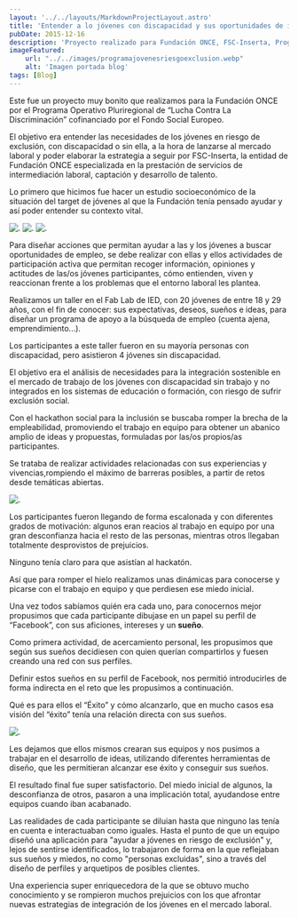 ```yaml
---
layout: '../../layouts/MarkdownProjectLayout.astro'
title: 'Entender a lo jóvenes con discapacidad y sus oportunidades de inclusión laboral'
pubDate: 2015-12-16
description: 'Proyecto realizado para Fundación ONCE, FSC-Inserta, Programa XTalento.'
imageFeatured:
    url: "../../images/programajovenesriesgoexclusion.webp"
    alt: 'Imagen portada blog'
tags: [Blog]
---
```

Este fue un proyecto muy bonito que realizamos para la Fundación ONCE por el Programa Operativo Pluriregional de “Lucha Contra La Discriminación” cofinanciado por el Fondo Social Europeo.

El objetivo era entender las necesidades de los jóvenes en riesgo de exclusión, con discapacidad o sin ella, a la hora de lanzarse al mercado laboral y poder elaborar la estrategia a seguir por FSC-Inserta, la entidad de Fundación ONCE especializada en la prestación de servicios de intermediación laboral, captación y desarrollo de talento.

Lo primero que hicimos fue hacer un estudio socioeconómico de la situación del target de jóvenes al que la Fundación tenía pensado ayudar y así poder entender su contexto vital.

<img src="/images/losjovenes.webp" alt="." class="imgmd">

<img src="/images/losjovenes02.webp" alt="." class="imgmd">

<img src="/images/losjovenes03.webp" alt="." class="imgmd">

Para diseñar acciones que permitan ayudar a las y los jóvenes a buscar oportunidades de empleo, se debe realizar con ellas y ellos actividades de participación activa que permitan recoger información, opiniones y actitudes de las/os jóvenes participantes, cómo entienden, viven y reaccionan frente a los problemas que el entorno laboral les plantea.

Realizamos un taller en el Fab Lab de IED, con 20 jóvenes de entre 18 y 29 años, con el fin de conocer: sus expectativas, deseos, sueños e ideas, para diseñar un programa de apoyo a la búsqueda de empleo (cuenta ajena, emprendimiento...).

Los participantes a este taller fueron en su mayoría personas con discapacidad, pero asistieron 4 jóvenes sin discapacidad.

El objetivo era el análisis de necesidades para la integración sostenible en el mercado de trabajo de los jóvenes con discapacidad sin trabajo y no integrados en los sistemas de educación o formación, con riesgo de sufrir exclusión social.

Con el hackathon social para la inclusión se buscaba romper la brecha de la empleabilidad, promoviendo el trabajo en equipo para obtener un abanico amplio de ideas y propuestas, formuladas por las/os propios/as participantes.

Se trataba de realizar actividades relacionadas con sus experiencias y vivencias,rompiendo el máximo de barreras posibles, a partir de retos desde temáticas abiertas.

<img src="/images/losjovenes04.webp" alt="." class="imgmd">

Los participantes fueron llegando de forma escalonada y con diferentes grados de motivación: algunos eran reacios al trabajo en equipo por una gran desconfianza hacia el resto de las personas, mientras otros llegaban totalmente desprovistos de prejuicios.

Ninguno tenía claro para que asistían al hackatón.

Así que para romper el hielo realizamos unas dinámicas para conocerse y picarse con el trabajo en equipo y que perdiesen ese miedo inicial.

Una vez todos sabíamos quién era cada uno, para conocernos mejor propusimos que cada participante dibujase en un papel su perfil de “Facebook”, con sus aficiones, intereses y un **sueño**.

Como primera actividad, de acercamiento personal, les propusimos que según sus sueños decidiesen con quien querían compartirlos y fuesen creando una red con sus perfiles.

Definir estos sueños en su perfil de Facebook, nos permitió introducirles de forma indirecta en el reto que les propusimos a continuación.

Qué es para ellos el “Éxito” y cómo alcanzarlo, que en mucho casos esa visión del “éxito” tenía una relación directa con sus sueños.

<img src="/images/losjovenes05.webp" alt="." class="imgmd">

Les dejamos que ellos mismos crearan sus equipos y nos pusimos a trabajar en el desarrollo de ideas, utilizando diferentes herramientas de diseño, que les permitieran alcanzar ese éxito y conseguir sus sueños.

El resultado final fue super satisfactorio. Del miedo inicial de algunos, la desconfianza de otros, pasaron a una implicación total, ayudandose entre equipos cuando iban acabanado.

Las realidades de cada participante se diluian hasta que ninguno las tenía en cuenta e interactuaban como iguales. Hasta el punto de que un equipo diseñó una aplicación para "ayudar a jóvenes en riesgo de exclusión" y, lejos de sentirse identificados, lo trabajaron de forma en la que reflejaban sus sueños y miedos, no como "personas excluidas", sino a través del diseño de perfiles y arquetipos de posibles clientes.

Una experiencia super enriquecedora de la que se obtuvo mucho conocimiento y se rompieron muchos prejuicios con los que afrontar nuevas estrategias de integración de los jóvenes en el mercado laboral.
